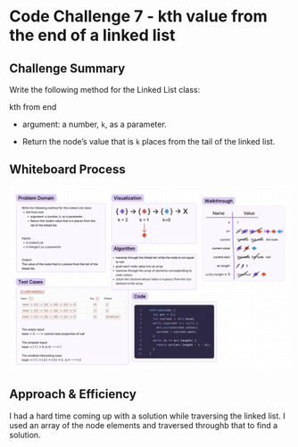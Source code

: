 # Code Challenge 7 - kth value from the end of a linked list

## Challenge Summary

Write the following method for the Linked List class:

kth from end

- argument: a number, `k`, as a parameter.

- Return the node’s value that is `k` places from the tail of the linked list.

## Whiteboard Process

![whiteboard](linked-list-kth.png)

## Approach & Efficiency

I had a hard time coming up with a solution while traversing the linked list. I used an array of the node elements and traversed throughb that to find a solution.

